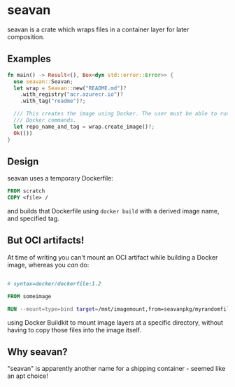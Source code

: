 # seavan

seavan is a crate which wraps files in a container layer for later composition.

## Examples

```rust
fn main() -> Result<(), Box<dyn std::error::Error>> {
  use seavan::Seavan;
  let wrap = Seavan::new("README.md")?
    .with_registry("acr.azurecr.io")?
    .with_tag("readme")?;

  /// This creates the image using Docker. The user must be able to run
  /// Docker commands.
  let repo_name_and_tag = wrap.create_image()?;
  Ok(())
}
```

## Design

seavan uses a temporary Dockerfile:
```Dockerfile
FROM scratch
COPY <file> /
```
and builds that Dockerfile using `docker build` with a derived image name, and
specified tag.

## But OCI artifacts!

At time of writing you can't mount an OCI artifact while building a Docker image, whereas you _can_ do:

```Dockerfile

# syntax=docker/dockerfile:1.2

FROM someimage

RUN --mount=type=bind target=/mnt/imagemount,from=seavanpkg/myrandomfile:1.2.3 rpm -ivh /mnt/imagemount

```

using Docker Buildkit to mount image layers at a specific directory, without having to copy those files into the image itself.

## Why seavan?

"seavan" is apparently another name for a shipping container - seemed like an apt choice!